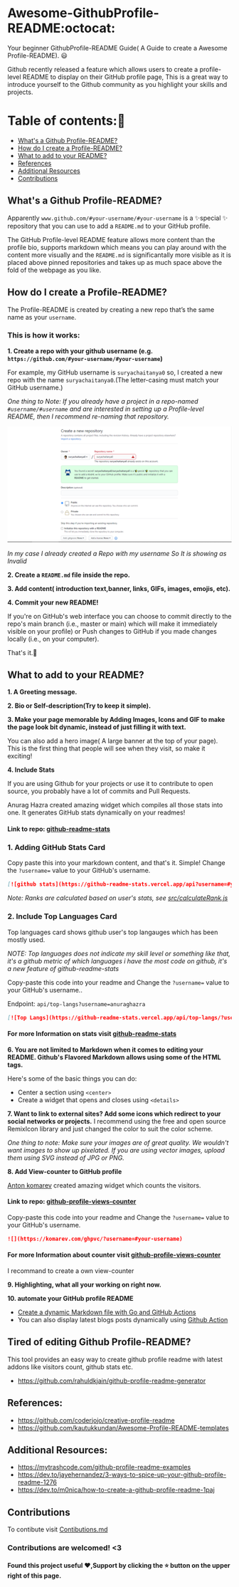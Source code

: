 # Awesome-GithubProfile-README:octocat:

Your beginner GithubProfile-README Guide( A Guide to create a Awesome Profile-README). :smiley:

Github recently released a feature which allows users to create a profile-level README to display on their GitHub profile page,
This is a great way to introduce yourself to the Github community as you highlight your skills and projects.

# Table of contents::book: 

- [What's a Github Profile-README?](#What's-a-Github-Profile-README?)
- [How do I create a Profile-README?](#How-do-I-create-a-Profile-README?)
- [What to add to your README?](#What-to-add-to-your-README?)
- [References](#References)
- [Additional Resources](#Additional-Resources)
- [Contributions](#Contributions)

## What's a Github Profile-README?

Apparently `www.github.com/#your-username/#your-username` is a ✨special ✨ repository that you can use to add a `README.md` to your GitHub profile.

The GitHub Profile-level README feature allows more content than the profile bio, supports markdown which means you can play around with 
the content more visually and the `README.md` is significantally more visible as it is placed above pinned repositories
and takes up as much space above the fold of the webpage as you like.

## How do I create a Profile-README?

The Profile-README is created by creating a new repo that’s the same name as your `username`.

### This is how it works:

**1. Create a repo with your github username (e.g. `https://github.com/#your-username/#your-username`)**

For example, my GitHub username is `suryachaitanya0` so, I created a new repo with the name `suryachaitanya0`.(The letter-casing must match your GitHub username.)

_One thing to Note: If you already have a project in a repo-named `#username/#username` and are interested in setting up a Profile-level README, then I recommend re-naming 
that repository._

![GitHub Repo Creation](/Images/Capture.PNG)

_In my case I already created a Repo with my username So It is showing as Invalid_  

**2. Create a `README.md` file inside the repo.**

**3. Add content( introduction text,banner, links, GIFs, images, emojis, etc).**

**4. Commit your new README!**

  If you're on GitHub's web interface you can choose to commit directly to the repo's main branch (i.e., master or main) which will make it immediately 
  visible on your profile) or Push changes to GitHub if you made changes locally (i.e., on your computer).

That's it.:clap:

## What to add to your README?

**1. A Greeting message.**

**2. Bio or Self-description(Try to keep it simple).**

**3. Make your page memorable by Adding Images, Icons and GIF to make the page look bit dynamic, instead of just filling it with text.**

  You can also add a hero image( A large banner at the top of your page).
  This is the first thing that people will see when they visit, so make it exciting!

**4. Include Stats**

  If you are using Github for your projects or use it to contribute to open source, you probably have a lot of commits and Pull Requests.
  
  Anurag Hazra created amazing widget which compiles all those stats into one.
  It generates GitHub stats dynamically on your readmes!
  
  #### Link to repo: [github-readme-stats](https://github.com/anuraghazra/github-readme-stats)
  
  ### 1. Adding GitHub Stats Card
   Copy paste this into your markdown content, and that's it. Simple!
   Change the `?username=` value to your GitHub's username.
   
   ```md
   [![github stats](https://github-readme-stats.vercel.app/api?username=#your-username)](https://github.com/anuraghazra/github-readme-stats)
   ```
   
   _Note: Ranks are calculated based on user's stats, see [src/calculateRank.js](./src/calculateRank.js)_
   
   ### 2. Include Top Languages Card

   Top languages card shows github user's top langauges which has been mostly used.

   _NOTE: Top languages does not indicate my skill level or something like that, it's a github metric of which languages i have the most code on github, it's a new feature of       github-readme-stats_

   Copy-paste this code into your readme and Change the `?username=` value to your GitHub's username..

   Endpoint: `api/top-langs?username=anuraghazra`

   ```md
   [![Top Langs](https://github-readme-stats.vercel.app/api/top-langs/?username=#your-username)](https://github.com/anuraghazra/github-readme-stats)
   ```
   
   #### For more Information on stats visit [github-readme-stats](https://github.com/anuraghazra/github-readme-stats)
   
**6. You are not limited to Markdown when it comes to editing your README. Github's Flavored Markdown allows using some of the HTML tags.**

  Here's some of the basic things you can do:
  
* Center a section using `<center>`
* Create a widget that opens and closes using `<details>`

**7. Want to link to external sites? Add some icons which redirect to your social networks or projects.**
  I recommend using the free and open source RemixIcon library and just changed the color to suit the color scheme.
  
  _One thing to note: Make sure your images are of great quality. We wouldn't want images to show up pixelated.
  If you are using vector images, upload them using SVG instead of JPG or PNG._

**8. Add View-counter to GitHub profile**

 [Anton komarev](https://github.com/antonkomarev) created amazing widget which counts the visitors.
 
 #### Link to repo: [github-profile-views-counter](https://github.com/antonkomarev/github-profile-views-counter/)
 
 Copy-paste this code into your readme and Change the `?username=` value to your GitHub's username.

 ```markdown
 ![](https://komarev.com/ghpvc/?username=#your-username)
 ```
 
 #### For more Information about counter visit [github-profile-views-counter](https://github.com/antonkomarev/github-profile-views-counter/)
 
 I recommand to create a own view-counter
 
**9. Highlighting, what all your working on right now.**

**10. automate your GitHub profile README**
	
   * [Create a dynamic Markdown file with Go and GitHub Actions](https://victoria.dev/blog/go-automate-your-github-profile-readme/)
   * You can also display latest blogs posts dynamically using [Github Action](https://github.com/features/actions)

## Tired of editing Github Profile-README?

This tool provides an easy way to create github profile readme with latest addons like visitors count, github stats etc.
- https://github.com/rahuldkjain/github-profile-readme-generator

## References:

- https://github.com/coderjojo/creative-profile-readme
- https://github.com/kautukkundan/Awesome-Profile-README-templates

## Additional Resources:

- https://mytrashcode.com/github-profile-readme-examples
- https://dev.to/jayehernandez/3-ways-to-spice-up-your-github-profile-readme-1276
- https://dev.to/m0nica/how-to-create-a-github-profile-readme-1paj

## Contributions
To contibute visit [Contibutions.md](Contributions.md)

### Contributions are welcomed! <3

#### Found this project useful ❤️,Support by clicking the ⭐ button on the upper right of this page.
